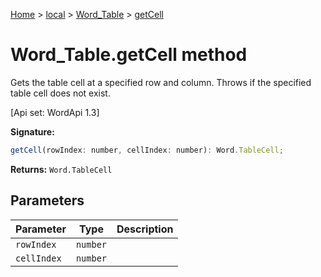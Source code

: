 [Home](./index) &gt; [local](local.md) &gt; [Word\_Table](local.word_table.md) &gt; [getCell](local.word_table.getcell.md)

# Word\_Table.getCell method

Gets the table cell at a specified row and column. Throws if the specified table cell does not exist. 

 \[Api set: WordApi 1.3\]

**Signature:**
```javascript
getCell(rowIndex: number, cellIndex: number): Word.TableCell;
```
**Returns:** `Word.TableCell`

## Parameters

|  Parameter | Type | Description |
|  --- | --- | --- |
|  `rowIndex` | `number` |  |
|  `cellIndex` | `number` |  |

